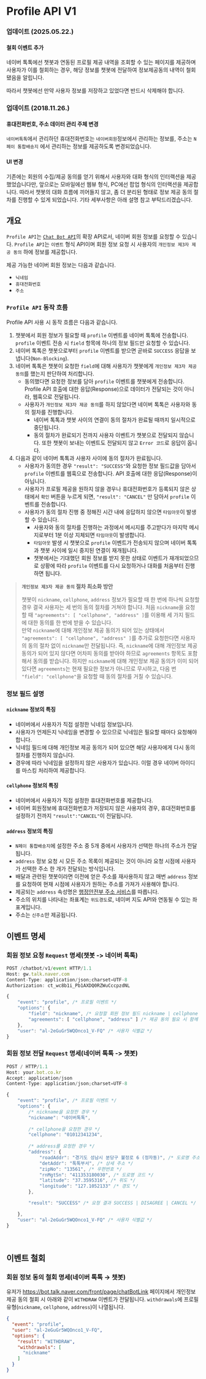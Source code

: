 # **Profile API** V1

### 업데이트 (2025.05.22.)

#### 철회 이벤트 추가

네이버 톡톡에선 챗봇과 연동된 프로필 제공 내역을 조회할 수 있는 페이지를 제공하며 사용자가 이를 철회하는 경우, 해당 정보를 챗봇에 전달하여 정보제공동의 내역이 철회됐음을 알립니다.

따라서 챗봇에선 만약 사용자 정보를 저장하고 있었다면 반드시 삭제해야 합니다. 

### 업데이트 (2018.11.26.)

#### 휴대전화번호, 주소 데이터 관리 주체 변경

  `네이버톡톡`에서 관리하던 휴대전화번호는  `네이버회원`정보에서 관리하는 정보를, 주소는 `N페이 통합배송지` 에서 관리하는 정보를 제공하도록 변경되었습니다.

#### UI 변경

 기존에는 회원의 수집/제공 동의를 얻기 위해서 사용자와 대화 형식의 인터랙션을 제공했었습니다만, 앞으로는 모바일에선 웹뷰 형식, PC에선 팝업 형식의 인터랙션을 제공합니다. 따라서 챗봇의 대화 흐름에 끼어들지 않고, 좀 더 분리된 형태로 정보 제공 동의 절차를 진행할 수 있게 되었습니다. 기타 세부사항은 아래 설명 참고 부탁드리겠습니다.



## 개요

`Profile API`는 [`Chat Bot API`](/README.md)의 확장 API로서, 네이버 회원 정보를 요청할 수 있습니다. `Profile API`는 `이벤트` 형식 API이며 회원 정보 요청 시 사용자의 `개인정보 제3자 제공 동의` 하에 정보를 제공합니다.

제공 가능한 네이버 회원 정보는 다음과 같습니다.

  * `닉네임`
  * `휴대전화번호`
  * `주소`
    <br>

### `Profile API` 동작 흐름
Profile API 사용 시 동작 흐름은 다음과 같습니다.
1. 챗봇에서 회원 정보가 필요할 때 `profile` 이벤트를 네이버 톡톡에 전송합니다. `profile` 이벤트 전송 시 `field` 항목에 하나의 정보 필드만 요청할 수 있습니다.
2. 네이버 톡톡은 챗봇으로부터 `profile` 이벤트를 받으면 곧바로 `SUCCESS` 응답을 보냅니다(`Non-Blocking`).
3. 네이버 톡톡은 챗봇이 요청한 `field`에 대해 사용자가 챗봇에게 `개인정보 제3자 제공 동의`를 했는지 판단하여 처리합니다.
   * 동의했다면 요청한 정보를 담아 `profile` 이벤트를 챗봇에게 전송합니다. Profile API 호출에 대한 응답(Response)으로 데이터가 전달되는 것이 아니라, 웹훅으로 전달됩니다.
   * 사용자가 `개인정보 제3자 제공 동의`를 하지 않았다면 네이버 톡톡은 사용자와 동의 절차를 진행합니다.
      * 네이버 톡톡과 챗봇 사이의 연결이 동의 절차가 완료될 때까지 일시적으로 중단됩니다.
      * 동의 절차가 완료되기 전까지 사용자 이벤트가 챗봇으로 전달되지 않습니다. 또한 챗봇이 보내는 이벤트도 전달되지 않고 `Error 코드`로 응답이 옵니다.
4. 다음과 같이 네이버 톡톡과 사용자 사이에 동의 절차가 완료됩니다.
    * 사용자가 동의한 경우 `"result": "SUCCESS"`와 요청한 정보 필드값을 담아서 `profile` 이벤트를 웹훅으로 전송합니다. API 호출에 대한 응답(Response)이 아닙니다.
    * 사용자가 프로필 제공을 원하지 않을 경우나 휴대전화번호가 등록되지 않은 상태에서 `확인` 버튼을 누르게 되면, `"result": "CANCEL"` 만 담아서 `profile` 이벤트를 전송합니다.
    * 사용자가 동의 절차 진행 중 정해진 시간 내에 응답하지 않으면 `타임아웃`이 발생할 수 있습니다.
        * 사용자와 동의 절차를 진행하는 과정에서 메시지를 주고받다가 마지막 메시지로부터 1분 이상 지체되면 `타임아웃`이 발생합니다.
        * `타임아웃` 발생 시 챗봇으로 `profile` 이벤트가 전송되지 않으며 네이버 톡톡과 챗봇 사이에 일시 중지된 연결이 재개됩니다.
        * 챗봇에서는 기대했던 회원 정보를 받지 못한 상태로 이벤트가 재개되었으므로 상황에 따라 `profile` 이벤트를 다시 요청하거나 대화를 처음부터 진행하면 됩니다.
          <br>

> **`개인정보 제3자 제공 동의` 절차 최소화 방안**
>
> 챗봇이 `nickname`, `cellphone`, `address` 정보가 필요할 때 한 번에 하나씩 요청할 경우 결국 사용자는 세 번의 동의 절차를 거쳐야 합니다. 처음 `nickname`을 요청할 때 `"agreements": [ "cellphone", "address" ]`를 이용해 세 가지 필드에 대한 동의를 한 번에 받을 수 있습니다.<br>
> 만약 `nickname`에 대해 개인정보 제공 동의가 되어 있는 상태에서 `"agreements": [ "cellphone", "address" ]`를 추가로 요청한다면 사용자의 동의 절차 없이 `nickname`만 전달됩니다. 즉, `nickname`에 대해 개인정보 제공 동의가 되어 있지 않다면 어차피 동의를 받아야 하므로 `agreements` 항목도 포함해서 동의를 받습니다. 하지만 `nickname`에 대해 개인정보 제공 동의가 이미 되어 있다면 `agreements`는 현재 필요한 정보가 아니므로 무시하고, 다음 번 `"field": "cellphone"`을 요청할 때 동의 절차를 거칠 수 있습니다.
> <br>


### 정보 필드 설명

#### `nickname` 정보의 특징
* 네이버에서 사용자가 직접 설정한 닉네임 정보입니다.
* 사용자가 언제든지 닉네임을 변경할 수 있으므로 닉네임은 필요할 때마다 요청해야 합니다.
* 닉네임 필드에 대해 개인정보 제공 동의가 되어 있으면 해당 사용자에게 다시 동의 절차를 진행하지 않습니다.
* 경우에 따라 닉네임을 설정하지 않은 사용자가 있습니다. 이럴 경우 네이버 아이디를 마스킹 처리하여 제공합니다.
  <br>

#### `cellphone` 정보의 특징

* 네이버에서 사용자가 직접 설정한 휴대전화번호를 제공합니다.
* 네이버 회원정보에 휴대전화번호가 저장되지 않은 사용자의 경우,  휴대전화번호를 설정하기 전까지 `"result":"CANCEL"`이 전달됩니다.
  <br>

#### `address` 정보의 특징
* `N페이 통합배송지`에 설정한 주소 중  5개 중에서 사용자가 선택한 하나의 주소가 전달됩니다.
* `address` 정보 요청 시 모든 주소 목록이 제공되는 것이 아니라 요청 시점에 사용자가 선택한 주소 한 개가 전달되는 방식입니다.
* 배달과 관련된 챗봇이라면 이전에 얻은 주소를 재사용하지 않고 매번 `address` 정보를 요청하여 현재 시점에 사용자가 원하는 주소를 가져가 사용해야 합니다.
* 제공되는 `address` 속성명은 [행정안전부 주소 서비스](https://www.juso.go.kr/CommonPageLink.do?link=/addrlink/devAddrLinkRequestSample)를 따릅니다.
* 주소의 위치를 나타내는 좌표계는 `위도경도`로, 네이버 지도 API와 연동될 수 있는 좌표계입니다.
* 주소는 `신주소`만 제공됩니다.
  <br>


## 이벤트 명세

### 회원 정보 요청 `Request` 명세(챗봇 -> 네이버 톡톡)
```javascript
POST /chatbot/v1/event HTTP/1.1
Host: gw.talk.naver.com
Content-Type: application/json;charset=UTF-8
Authorization: ct_wc8b1i_Pb1AXDQ0RZWuCccpzdNL

{
    "event": "profile", /* 프로필 이벤트 */
    "options": {
        "field": "nickname", /* 요청할 회원 정보 필드 nickname | cellphone | address */
        "agreements": [ "cellphone", "address" ] /* 제공 동의 필요 시 함께 동의받을 필드 */
    },
    "user": "al-2eGuGr5WQOnco1_V-FQ" /* 사용자 식별값 */
}
```

### 회원 정보 전달 `Request` 명세(네이버 톡톡 -> 챗봇)
```javascript
POST / HTTP/1.1
Host: your.bot.co.kr
Accept: application/json
Content-Type: application/json;charset=UTF-8

{
    "event": "profile", /* 프로필 이벤트 */
    "options": {
        /* nickname을 요청한 경우 */
        "nickname": "네이버톡톡",
        
        /* cellphone을 요청한 경우 */
        "cellphone": "01012341234",
        
        /* address를 요청한 경우 */
        "address": {
            "roadAddr": "경기도 성남시 분당구 불정로 6 (정자동)", /* 도로명 주소 */
            "detAddr": "톡톡부서", /* 상세 주소 */
            "zipNo": "13561", /* 우편번호 */
            "rnMgtSn": "411353180030", /* 도로명 코드 */
            "latitude": "37.3595316", /* 위도 */
            "longitude": "127.1052133" /* 경도 */
        },

        "result": "SUCCESS" /* 요청 결과 SUCCESS | DISAGREE | CANCEL */

    },
    "user": "al-2eGuGr5WQOnco1_V-FQ" /* 사용자 식별값 */
}
```
<br>

## 이벤트 철회

### 회원 정보 동의 철회 명세(네이버 톡톡 → 챗봇)

유저가 https://bot.talk.naver.com/front/page/chatBotLink 페이지에서 개인정보 제공 동의 철회 시 아래와 같이 `WITHDRAW` 이벤트가 전달됩니다.
`withdrawals`에 프로필 유형(`nickname`, `cellphone`, `address`)이 나열됩니다.

```json
{
  "event": "profile",
  "user": "al-2eGuGr5WQOnco1_V-FQ",
  "options": {
    "result": "WITHDRAW",
    "withdrawals": [
      "nickname"
    ]
  }
} 
```
